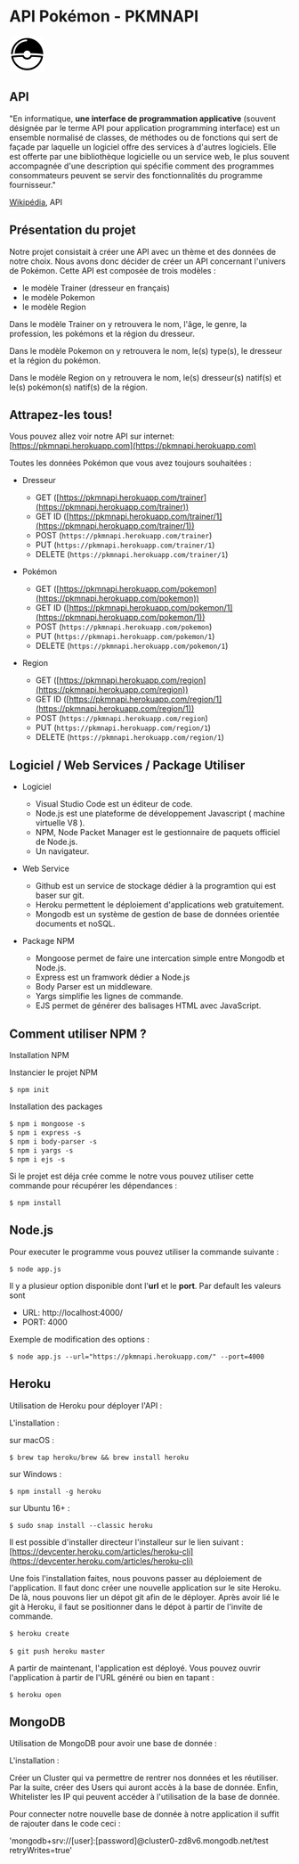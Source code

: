# API Pokémon - PKMNAPI

![alt text](https://raw.githubusercontent.com/AntoninJoulie/Pokemon-API/master/public/favicon.png?token=Af8kQZaPOb871gwrZMLLOXPt_nDggVK3ks5clQdrwA%3D%3D "PKMNAPI")

## API

"En informatique, **une interface de programmation applicative** (souvent désignée par le terme API pour application programming interface) est un ensemble normalisé de classes, de méthodes ou de fonctions qui sert de façade par laquelle un logiciel offre des services à d'autres logiciels. Elle est offerte par une bibliothèque logicielle ou un service web, le plus souvent accompagnée d'une description qui spécifie comment des programmes consommateurs peuvent se servir des fonctionnalités du programme fournisseur."

[Wikipédia](https://fr.wikipedia.org/wiki/Interface_de_programmation), API

## Présentation du projet

Notre projet consistait à créer une API avec un thème et des données de notre choix.
Nous avons donc décider de créer un API concernant l'univers de Pokémon. Cette API est composée de trois modèles :

 - le modèle Trainer (dresseur en français)
 - le modèle Pokemon
 - le modèle Region

Dans le modèle Trainer on y retrouvera le nom, l'âge, le genre, la profession, les pokémons et la région du dresseur.

Dans le modèle Pokemon on y retrouvera le nom, le(s) type(s), le dresseur et la région du pokémon.

Dans le modèle Region on y retrouvera le nom, le(s) dresseur(s) natif(s) et le(s) pokémon(s) natif(s) de la région.

## Attrapez-les tous!

Vous pouvez allez voir notre API sur internet: [https://pkmnapi.herokuapp.com](https://pkmnapi.herokuapp.com)

Toutes les données Pokémon que vous avez toujours souhaitées :
- Dresseur
    - GET ([https://pkmnapi.herokuapp.com/trainer](https://pkmnapi.herokuapp.com/trainer))
    - GET ID ([https://pkmnapi.herokuapp.com/trainer/1](https://pkmnapi.herokuapp.com/trainer/1))
    - POST (`https://pkmnapi.herokuapp.com/trainer`)
    - PUT (`https://pkmnapi.herokuapp.com/trainer/1`)
    - DELETE (`https://pkmnapi.herokuapp.com/trainer/1`)

- Pokémon
    - GET ([https://pkmnapi.herokuapp.com/pokemon](https://pkmnapi.herokuapp.com/pokemon))
    - GET ID ([https://pkmnapi.herokuapp.com/pokemon/1](https://pkmnapi.herokuapp.com/pokemon/1))
    - POST (`https://pkmnapi.herokuapp.com/pokemon`)
    - PUT (`https://pkmnapi.herokuapp.com/pokemon/1`)
    - DELETE (`https://pkmnapi.herokuapp.com/pokemon/1`)

- Region
    - GET ([https://pkmnapi.herokuapp.com/region](https://pkmnapi.herokuapp.com/region))
    - GET ID ([https://pkmnapi.herokuapp.com/region/1](https://pkmnapi.herokuapp.com/region/1))
    - POST (`https://pkmnapi.herokuapp.com/region`)
    - PUT (`https://pkmnapi.herokuapp.com/region/1`)
    - DELETE (`https://pkmnapi.herokuapp.com/region/1`)

## Logiciel / Web Services / Package Utiliser

- Logiciel
    - Visual Studio Code est un éditeur de code.
    - Node.js est une plateforme de développement Javascript ( machine virtuelle V8 ).  
    - NPM, Node Packet Manager est le gestionnaire de paquets officiel de Node.js.
    - Un navigateur.

- Web Service
    - Github est un service de stockage dédier à la programtion qui est baser sur git.
    - Heroku permettent le déploiement d'applications web gratuitement.
    - Mongodb est un système de gestion de base de données orientée documents et noSQL.

- Package NPM
    - Mongoose permet de faire une intercation simple entre Mongodb et Node.js.
    - Express est un framwork dédier a Node.js
    - Body Parser est un middleware.
    - Yargs simplifie les lignes de commande. 
    - EJS permet de générer des balisages HTML avec JavaScript.

## Comment utiliser NPM ?

Installation NPM 

Instancier le projet NPM

    $ npm init

Installation des packages

    $ npm i mongoose -s
    $ npm i express -s
    $ npm i body-parser -s
    $ npm i yargs -s
    $ npm i ejs -s

Si le projet est déja crée comme le notre vous pouvez utiliser cette commande pour récupérer les dépendances :

    $ npm install

## Node.js

Pour executer le programme vous pouvez utiliser la commande suivante : 

    $ node app.js

Il y a plusieur option disponible dont l'**url** et le **port**. Par default les valeurs sont 
* URL: http://localhost:4000/
* PORT: 4000

Exemple de modification des options :
    
    $ node app.js --url="https://pkmnapi.herokuapp.com/" --port=4000


## Heroku

Utilisation de Heroku pour déployer l'API :

L'installation :

sur macOS :

    $ brew tap heroku/brew && brew install heroku

sur Windows :

    $ npm install -g heroku

sur Ubuntu 16+ :

    $ sudo snap install --classic heroku

Il est possible d'installer directeur l'installeur sur le lien suivant : [https://devcenter.heroku.com/articles/heroku-cli](https://devcenter.heroku.com/articles/heroku-cli)

Une fois l'installation faites, nous pouvons passer au déploiement de l'application. Il faut donc créer une nouvelle application sur le site Heroku. De là, nous pouvons lier un dépot git afin de le déployer. Après avoir lié le git à Heroku, il faut se positionner dans le dépot à partir de l'invite de commande.

    $ heroku create

    $ git push heroku master

A partir de maintenant, l'application est déployé. Vous pouvez ouvrir l'application à partir de l'URL généré ou bien en tapant :

    $ heroku open

## MongoDB

Utilisation de MongoDB pour avoir une base de donnée :

L'installation :

Créer un Cluster qui va permettre de rentrer nos données et les réutiliser. Par la suite, créer des Users qui auront accès à la base de donnée. Enfin, Whitelister les IP qui peuvent accéder à l'utilisation de la base de donnée.

Pour connecter notre nouvelle base de donnée à notre application il suffit de rajouter dans le code ceci :

'mongodb+srv://[user]:[password]@cluster0-zd8v6.mongodb.net/test retryWrites=true'